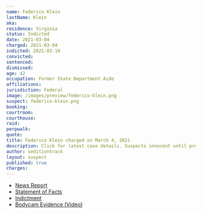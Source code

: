 ```yaml
---
name: Federico Klein
lastName: Klein
aka:
residence: Virginia
status: Indicted
date: 2021-03-04
charged: 2021-03-04
indicted: 2021-03-19
convicted: 
sentenced: 
dismissed: 
age: 42
occupation: Former State Department Aide
affiliations:
jurisdiction: Federal
image: /images/preview/federico-klein.png
suspect: federico-klein.png
booking:
courtroom:
courthouse:
raid:
perpwalk:
quote:
title: Federico Klein charged on March 4, 2021
description: Click for latest case details. Suspects innocent until proven guilty.
author: seditiontrack
layout: suspect
published: true
charges:
---
```

- [News Report](https://abcnews.go.com/US/fbi-arrests-trump-appointee-federico-klein-connection-capitol/story?id=76271003)
- [Statement of Facts](https://extremism.gwu.edu/sites/g/files/zaxdzs2191/f/Federico%20Klein%20Statement%20of%20Facts_Redacted.pdf)
- [Indictment](https://www.courtlistener.com/recap/gov.uscourts.dcd.229085/gov.uscourts.dcd.229085.12.0_1.pdf)
- [Bodycam Evidence (Video)](https://twitter.com/MacFarlaneNews/status/1410678122752708614)
